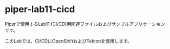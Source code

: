 # piper-lab11-cicd 

Piperで使用するLab11 (CI/CD)用関連ファイルおよびサンプルアプリケーションです。  

このLabでは、CI/CDにOpenShiftおよびTektonを使用します。  